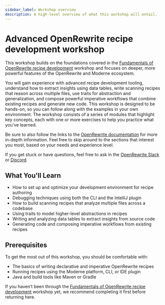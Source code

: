 ```yaml
---
sidebar_label: Workshop overview
description: A high-level overview of what this workshop will entail.
---
```


# Advanced OpenRewrite recipe development workshop

This workshop builds on the foundations covered in the [Fundamentals of OpenRewrite recipe development](../fundamentals/workshop-overview) workshop and focuses on deeper, more powerful features of the OpenRewrite and Moderne ecosystem.

You will gain experience with advanced recipe development tooling, understand how to extract insights using data tables, write scanning recipes that reason across multiple files, use traits for abstraction and generalization, and compose powerful imperative workflows that combine existing recipes and generate new code. This workshop is designed to be hands-on, so you can follow along with the examples in your own environment. The workshop consists of a series of modules that highlight key concepts, each with one or more exercises to help you practice what you've learned.

Be sure to also follow the links to the [OpenRewrite documentation](https://docs.openrewrite.org/) for more in-depth information. Feel free to skip around to the sections that interest you most, based on your needs and experience level.

If you get stuck or have questions, feel free to ask in the [OpenRewrite Slack](https://join.slack.com/t/rewriteoss/shared_invite/zt*nj42n3ea*b\~62rIHzb3Vo0E1APKCXEA) or [Discord](https://discord.gg/xk3ZKrhWAb).

## What You'll Learn

* How to set up and optimize your development environment for recipe authoring
* Debugging techniques using both the CLI and the IntelliJ plugin
* How to build scanning recipes that analyze multiple files across a codebase
* Using traits to model higher-level abstractions in recipes
* Writing and analyzing data tables to extract insights from source code
* Generating code and composing imperative workflows from existing recipes

## Prerequisites

To get the most out of this workshop, you should be comfortable with:

* The basics of writing declarative and imperative OpenRewrite recipes
* Running recipes using the Moderne platform, CLI, or IDE plugin
* Java and build tools like Maven or Gradle

If you haven’t been through the [Fundamentals of OpenRewrite recipe development](../fundamentals/workshop-overview) workshop yet, we recommend completing it first before returning here.
